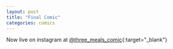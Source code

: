 ```yaml
---
layout: post
title: "Final Comic"
categories: comics
---
```


Now live on instagram at [@three_meals_comic](https://www.instagram.com/three_meals_comic/){:target="_blank"}

